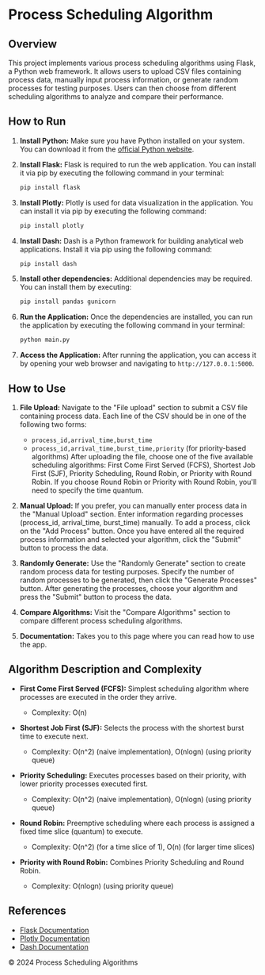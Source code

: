 # Process Scheduling Algorithm

## Overview
This project implements various process scheduling algorithms using Flask, a Python web framework. It allows users to upload CSV files containing process data, manually input process information, or generate random processes for testing purposes. Users can then choose from different scheduling algorithms to analyze and compare their performance.

## How to Run
1. **Install Python:** Make sure you have Python installed on your system. You can download it from the [official Python website](https://www.python.org/downloads/).

2. **Install Flask:** Flask is required to run the web application. You can install it via pip by executing the following command in your terminal:
    ```bash
    pip install flask
    ```

3. **Install Plotly:** Plotly is used for data visualization in the application. You can install it via pip by executing the following command:
    ```bash
    pip install plotly
    ```

4. **Install Dash:** Dash is a Python framework for building analytical web applications. Install it via pip using the following command:
    ```bash
    pip install dash
    ```

5. **Install other dependencies:** Additional dependencies may be required. You can install them by executing:
    ```bash
    pip install pandas gunicorn
    ```

6. **Run the Application:** Once the dependencies are installed, you can run the application by executing the following command in your terminal:
    ```bash
    python main.py
    ```

7. **Access the Application:** After running the application, you can access it by opening your web browser and navigating to `http://127.0.0.1:5000`.

## How to Use
1. **File Upload:** Navigate to the "File upload" section to submit a CSV file containing process data. Each line of the CSV should be in one of the following two forms:
    - `process_id,arrival_time,burst_time`
    - `process_id,arrival_time,burst_time,priority` (for priority-based algorithms)
   After uploading the file, choose one of the five available scheduling algorithms: First Come First Served (FCFS), Shortest Job First (SJF), Priority Scheduling, Round Robin, or Priority with Round Robin. If you choose Round Robin or Priority with Round Robin, you'll need to specify the time quantum.

2. **Manual Upload:** If you prefer, you can manually enter process data in the "Manual Upload" section. Enter information regarding processes (process_id, arrival_time, burst_time) manually. To add a process, click on the "Add Process" button. Once you have entered all the required process information and selected your algorithm, click the "Submit" button to process the data.

3. **Randomly Generate:** Use the "Randomly Generate" section to create random process data for testing purposes. Specify the number of random processes to be generated, then click the "Generate Processes" button. After generating the processes, choose your algorithm and press the "Submit" button to process the data.

4. **Compare Algorithms:** Visit the "Compare Algorithms" section to compare different process scheduling algorithms.

5. **Documentation:** Takes you to this page where you can read how to use the app.

## Algorithm Description and Complexity
- **First Come First Served (FCFS):** Simplest scheduling algorithm where processes are executed in the order they arrive.
    - Complexity: O(n)

- **Shortest Job First (SJF):** Selects the process with the shortest burst time to execute next.
    - Complexity: O(n^2) (naive implementation), O(nlogn) (using priority queue)

- **Priority Scheduling:** Executes processes based on their priority, with lower priority processes executed first.
    - Complexity: O(n^2) (naive implementation), O(nlogn) (using priority queue)

- **Round Robin:** Preemptive scheduling where each process is assigned a fixed time slice (quantum) to execute.
    - Complexity: O(n^2) (for a time slice of 1), O(n) (for larger time slices)

- **Priority with Round Robin:** Combines Priority Scheduling and Round Robin.
    - Complexity: O(nlogn) (using priority queue)

## References
- [Flask Documentation](https://flask.palletsprojects.com/en/2.0.x/)
- [Plotly Documentation](https://plotly.com/python/)
- [Dash Documentation](https://dash.plotly.com/)

© 2024 Process Scheduling Algorithms
